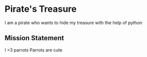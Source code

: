 # Pirate's Treasure

I am a pirate who wants to hide my treasure with the help of python


## Mission Statement

I <3 parrots
Parrots are cute